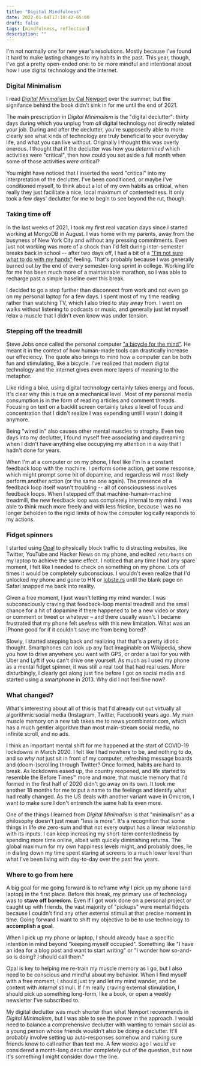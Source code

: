 ```yaml
---
title: "Digital Mindfulness"
date: 2022-01-04T17:19:42-05:00
draft: false
tags: [mindfulness, reflection]
description: ""
---
```


I'm not normally one for new year's resolutions. Mostly because I've found it hard to make lasting changes to my habits in the past. This year, though, I've got a pretty open-ended one: to be more mindful and intentional about how I use digital technology and the Internet.

### Digital Minimalism
I read [*Digital Minimalism* by Cal Newport](https://www.calnewport.com/books/digital-minimalism/) over the summer, but the signifance behind the book didn't sink in for me until the end of 2021.

The main prescription in *Digital Minimalism* is the "digital declutter": thirty days during which you unplug from *all* digital technology not directly related your job. During and after the declutter, you're supposedly able to more clearly see what kinds of technology are truly beneficial to your everyday life, and what you can live without. Originally I thought this was overly onerous. I thought that if the declutter was how you *determined* which activities were "critical", then how could you set aside a full month when some of those activities *were* critical? 

You might have noticed that I inserted the word "critical" into my interpretation of the declutter. I've been conditioned, or maybe I've conditioned myself, to think about a lot of my own habits as critical, when really they just facilitate a nice, local maximum of contentedness. It only took a few days' declutter for me to begin to see beyond the rut, though.

### Taking time off
In the last weeks of 2021, I took my first real vacation days since I started working at MongoDB in August. I was home with my parents, away from the busyness of New York City and without any pressing commitments. Even just not working was more of a shock than I'd felt during inter-semester breaks back in school -- after two days off, I had a bit of a ["I'm not sure what to do with my hands"](https://giphy.com/gifs/ftXmTBgSnsJ8c) feeling. That's probably because I was generally burned out by the end of every semester-long sprint in college. Working life for me has been much more of a maintainable marathon, so I was able to recharge past a simple baseline over this break. 

I decided to go a step further than disconnect from work and not even go on my personal laptop for a few days. I spent most of my time reading rather than watching TV, which I also tried to stay away from. I went on walks without listening to podcasts or music, and generally just let myself relax a muscle that I didn't even know was under tension.

### Stepping off the treadmill
Steve Jobs once called the personal computer ["a bicycle for the mind"](https://www.youtube.com/watch?v=KmuP8gsgWb8). He meant it in the context of how human-made tools can drastically increase our effeciency. The quote also brings to mind how a computer can be both fun and stimulating, like a bicycle. I've realized that modern digital technology and the internet gives even more layers of meaning to the metaphor.

Like riding a bike, using digital technology certainly takes energy and focus. It's clear why this is true on a mechanical level. Most of my personal media consumption is in the form of reading articles and comment threads. Focusing on text on a backlit screen certainly takes a level of focus and concentration that I didn't realize I was expending until I wasn't doing it anymore.

Being "wired in" also causes other mental muscles to atrophy. Even two days into my declutter, I found myself free associating and daydreaming when I didn't have anything else occupying my attention in a way that I hadn't done for years.

When I'm at a computer or on my phone, I feel like I'm in a constant feedback loop with the machine. I perform some action, get some response, which might prompt some hit of dopamine, and regardless will most likely perform another action (or the same one again). The presence of a feedback loop itself wasn't troubling -- all of consciousness involves feedback loops. When I stepped off that machine-human-machine treadmill, the new feedback loop was completely internal to my mind. I was able to think much more freely and with less friction, because I was no longer beholden to the rigid limits of how the computer logically responds to my actions.

### Fidget spinners
I started using [Opal](https://www.opal.so) to physically block traffic to distracting websites, like Twitter, YouTube and Hacker News on my phone, and edited `/etc/hosts` on my laptop to achieve the same effect. I noticed that any time I had any spare moment, I felt like I needed to check on something on my phone. Lots of times it would be completely subconscious. I wouldn't even realize that I'd unlocked my phone and gone to HN or [lobste.rs](https://lobste.rs) until the blank page on Safari snapped me back into reality.

Given a free moment, I just wasn't letting my mind wander. I was subconsciously craving that feedback-loop mental treadmill and the small chance for a hit of dopamine if there happened to be a new video or story or comment or tweet or whatever – and there usually wasn't. I became frustrated that my phone felt *useless* with this new limitation. What was an iPhone good for if it couldn't save me from being bored?

Slowly, I started stepping back and realizing that that's a pretty idiotic thought. Smartphones can look up any fact imaginable on Wikipedia, show you how to drive anywhere you want with GPS, or order a taxi for you with Uber and Lyft if you can't drive one yourself. As much as I used my phone as a mental fidget spinner, it was still a real tool that had real uses. More disturbingly, I clearly got along just fine before I got on social media and started using a smartphone in 2013. Why did I not feel fine now?

### What changed?
What's interesting about all of this is that I'd already cut out virtually all algorithmic social media (Instagram, Twitter, Facebook) years ago. My main muscle memory on a new tab takes me to news.ycombinator.com, which has a much gentler algorithm than most main-stream social media, no infinite scroll, and no ads. 

I think an important mental shift for me happened at the start of COVID-19 lockdowns in March 2020. I felt like I had nowhere to be, and nothing to do, and so *why not* just sit in front of my computer, refreshing message boards and (doom-)scrolling through Twitter? Once formed, habits are hard to break. As lockdowns eased up, the country reopened, and life started to resemble the Before Times™ more and more, that muscle memory that I'd formed in the first half of 2020 didn't go away on its own. It took me another 18 months for me to put a name to the feelings and identify what had really changed. As the US deals with another variant wave in Omicron, I want to make sure I don't entrench the same habits even more.

One of the things I learned from *Digital Minimalism* is that "minimalism" as a philosophy doesn't just mean "less is more". It's a recognition that some things in life *are* zero-sum and that not every output has a linear relationship with its inputs. I can keep increasing my short-term contentedness by spending more time online, albeit with quickly diminishing returns. The global maximum for my own happiness levels might, and probably does, lie in dialing down my time spent staring at screens to a much lower level than what I've been living with day-to-day over the past few years.

### Where to go from here
A big goal for me going forward is to reframe *why* I pick up my phone (and laptop) in the first place. Before this break, my primary use of technology was to **stave off boredom**. Even if I got work done on a personal project or caught up with friends, the vast majority of "pickups" were mental fidgets because I couldn't find any other external stimuli at that precise moment in time. Going forward I want to shift my objective to be to use technology to **accomplish a goal**. 

When I pick up my phone or laptop, I should already have a specific intention in mind beyond "keeping myself occupied". Something like "I have an idea for a blog post and want to start writing" or "I wonder how so-and-so is doing? I should call them."

Opal is key to helping me re-train my muscle memory as I go, but I also need to be conscious and mindful about my behavior. When I find myself with a free moment, I should just try and let my mind wander, and be content with *internal* stimuli. If I'm really craving external stimulation, I should pick up something long-form, like a book, or open a weekly newsletter I've subscribed to.

My digital declutter was much shorter than what Newport recommends in *Digital Minimalism*, but I was able to see the power in the approach. I would need to balance a comprehensive declutter with wanting to remain social as a young person whose friends wouldn't also be doing a declutter. It'll probably involve setting up auto-responses somehow and making sure friends know to call rather than text me. A few weeks ago I would've considered a month-long declutter completely out of the question, but now it's something I might consider down the line.